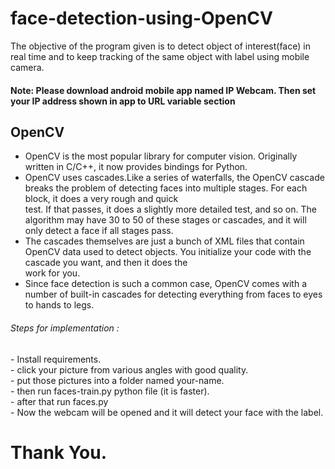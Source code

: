 # face-detection-using-OpenCV

The objective of the program given is to detect object of interest(face) in real time and to keep tracking of the same object with label using mobile camera.

<h4>Note: Please download android mobile app named IP Webcam. Then set your IP address shown in app to URL variable section</h4>

## OpenCV

- OpenCV is the most popular library for computer vision. Originally written in C/C++, it now provides bindings for Python.<br>
- OpenCV uses cascades.Like a series of waterfalls, the OpenCV cascade breaks the problem of detecting faces into multiple stages. For each block, it does a very rough and quick   
  test. If that passes, it does a slightly more detailed test, and so on. The algorithm may have 30 to 50 of these stages or cascades, and it will only detect a face if all stages   pass.<br>
- The cascades themselves are just a bunch of XML files that contain OpenCV data used to detect objects. You initialize your code with the cascade you want, and then it does the  
  work for you.<br>
- Since face detection is such a common case, OpenCV comes with a number of built-in cascades for detecting everything from faces to eyes to hands to legs.<br>

<h6>Steps for implementation :</h6>
 - Install requirements.<br>
 - click your picture from various angles with good quality.<br>
 - put those pictures into a folder named your-name.<br>
 - then run faces-train.py python file (it is faster).<br>
 - after that run faces.py  <br>
 - Now the webcam will be opened and it will detect your face with the label.<br>
 
 # Thank You.

